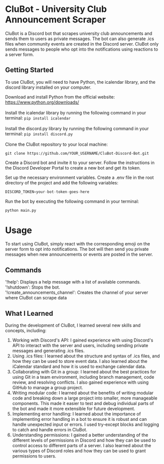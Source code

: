 # CluBot - University Club Announcement Scraper
CluBot is a Discord bot that scrapes university club announcements and sends them to users as private messages. The bot can also generate .ics files when community events are created in the Discord server. CluBot only sends messages to people who opt into the notifications using reactions to a server form.

## Getting Started
To use CluBot, you will need to have Python, the icalendar library, and the discord library installed on your computer.

Download and install Python from the official website: https://www.python.org/downloads/
<br><br>
Install the icalendar library by running the following command in your terminal:
```pip install icalendar```<br><br>
Install the discord.py library by running the following command in your terminal:
```pip install discord.py```<br><br>
Clone the CluBot repository to your local machine:

```git 
git clone https://github.com/YOUR_USERNAME/CluBot-Discord-Bot.git
```
Create a Discord bot and invite it to your server. Follow the instructions in the Discord Developer Portal to create a new bot and get its token.

Set up the necessary environment variables. Create a .env file in the root directory of the project and add the following variables:

```python
DISCORD_TOKEN=your-bot-token-goes-here
```
Run the bot by executing the following command in your terminal:

```python
python main.py
```
# Usage
To start using CluBot, simply react with the corresponding emoji on the server form to opt into notifications. The bot will then send you private messages when new announcements or events are posted in the server.

## Commands
'!help': Displays a help message with a list of available commands.<br>
'!shutdown': Stops the bot.<br>
'!create_announcements_channel': Creates the channel of your server where CluBot can scrape data<br>

## What I Learned
During the development of CluBot, I learned several new skills and concepts, including:

1) Working with Discord's API: I gained experience with using Discord's API to interact with the server and users, including sending private messages and generating .ics files.<br>
2) Using .ics files: I learned about the structure and syntax of .ics files, and how they can be used to store event data. I also learned about the iCalendar standard and how it is used to exchange calendar data.<br>
3) Collaborating with Git in a group: I learned about the best practices for using Git in a team environment, including branch management, code review, and resolving conflicts. I also gained experience with using GitHub to manage a group project.<br>
4) Writing modular code: I learned about the benefits of writing modular code and breaking down a large project into smaller, more manageable components. This made it easier to test and debug individual parts of the bot and made it more extensible for future development.<br>
5) Implementing error handling: I learned about the importance of implementing error handling in a bot to ensure it is robust and can handle unexpected input or errors. I used try-except blocks and logging to catch and handle errors in CluBot.<br>
6) Understanding permissions: I gained a better understanding of the different levels of permissions in Discord and how they can be used to control access to different parts of a server. I also learned about the various types of Discord roles and how they can be used to grant permissions to users.
